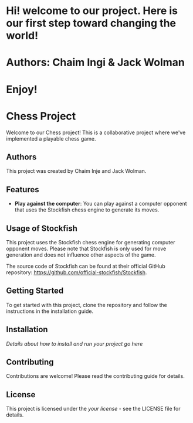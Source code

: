 # Hi! welcome to our project. Here is our first step toward changing the world!
# Authors: Chaim Ingi & Jack Wolman
# Enjoy!
# Chess Project

Welcome to our Chess project! This is a collaborative project where we've implemented a playable chess game.

## Authors

This project was created by Chaim Inje and Jack Wolman. 

## Features

- **Play against the computer**: You can play against a computer opponent that uses the Stockfish chess engine to generate its moves.

## Usage of Stockfish

This project uses the Stockfish chess engine for generating computer opponent moves. Please note that Stockfish is only used for move generation and does not influence other aspects of the game.

The source code of Stockfish can be found at their official GitHub repository: https://github.com/official-stockfish/Stockfish.

## Getting Started

To get started with this project, clone the repository and follow the instructions in the installation guide.

## Installation

*Details about how to install and run your project go here*

## Contributing

Contributions are welcome! Please read the contributing guide for details.

## License

This project is licensed under the *your license* - see the LICENSE file for details.

